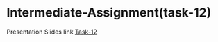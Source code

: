 # Intermediate-Assignment(task-12)

Presentation Slides link [Task-12](https://docs.google.com/presentation/d/1ZKqQm-i2JDiTduHOORSpuV82ZMZzgMAPA0d02hjA77A/edit#slide=id.g322acb1bb54_0_161)


